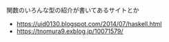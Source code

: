 関数のいろんな型の紹介が書いてあるサイトとか  
  
* https://uid0130.blogspot.com/2014/07/haskell.html
* https://tnomura9.exblog.jp/10071579/